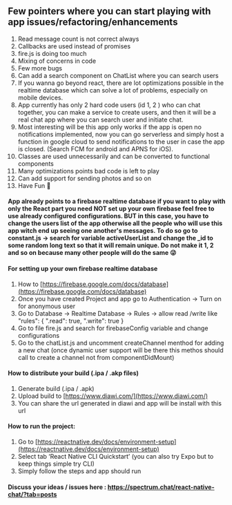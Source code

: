 ## Few pointers where you can start playing with app issues/refactoring/enhancements
1. Read message count is not correct always
2. Callbacks are used instead of promises
3. fire.js is doing too much
4. Mixing of concerns in code
5. Few more bugs
6. Can add a search component on ChatList where you can search users
7. If you wanna go beyond react, there are lot optimizations possible in the realtime database which can solve a lot of problems, especially on mobile devices.
8. App currently has only 2 hard code users (id 1, 2 ) who can chat together, you can make a service to create users, and then it will be a real chat app where you can search user and initiate chat.
9. Most interesting will be this app only works if the app is open no notifications implemented, now you can go serverless and simply host a function in google cloud to send notifications to the user in case the app is closed. (Search FCM for android and APNS for iOS).
10. Classes are used unnecessarily and can be converted to functional components
11. Many optimizations points bad code is left to play
12. Can add support for sending photos and so on
12. Have Fun 🤨

#### App already points to a firebase realtime database if you want to play with only the React part you need NOT set up your own firebase feel free to use already configured configurations. BUT in this case, you have to change the users list of the app otherwise all the people who will use this app witch end up seeing one another's messages. To do so go to constant.js -> search for variable activeUserList and change the _id to some random long text so that it will remain unique. Do not make it 1, 2 and so on because many other people will do the same 😜

####  For setting up your own  firebase realtime database
1.  How to [https://firebase.google.com/docs/database](https://firebase.google.com/docs/database)
2.  Once you have created Project and app go to Authentication -> Turn on for anonymous user
3.  Go to Database -> Realtime Database -> Rules -> allow read /write like 
      "rules": {
          ".read": true,
          ".write": true
       }
4.  Go to file fire.js and search for firebaseConfig variable and change configurations
5.  Go to the chatList.js and uncomment createChannel menthod for adding a new chat (once dynamic user support will be there this methos should call to create a channel not from componentDidMount)

#### How to distribute your build (.ipa / .akp files)
1. Generate build (.ipa / .apk)
2. Upload build to [https://www.diawi.com/](https://www.diawi.com/)
3. You can share the url generated in diawi and app will be install with this url

#### How to run the project:
1. Go to [https://reactnative.dev/docs/environment-setup](https://reactnative.dev/docs/environment-setup)
2. Select tab ‘React Native CLI Quickstart’ (you can also try Expo but to keep things simple try CLI)
3. Simply follow the steps and app should run

#### Discuss your ideas / issues here : https://spectrum.chat/react-native-chat/?tab=posts
